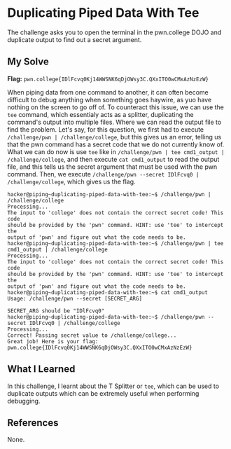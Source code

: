 # Duplicating Piped Data With Tee
The challenge asks you to open the terminal in the pwn.college DOJO and duplicate output to find out a secret argument.

## My Solve
**Flag:** `pwn.college{IDlFcvq0Kj14WWSNK6qDjOWsy3C.QXxITO0wCMxAzNzEzW}`

When piping data from one command to another, it can often become difficult to debug anything when something goes haywire, as yuo have nothing on the screen to go off of. To counteract this issue, we can use the `tee` command, which essentialy acts as a splitter, duplicating the command's output into multiple files. Where we can read the output file to find the problem. Let's say, for this question, we first had to execute `/challenge/pwn | /challenge/college`, but this gives us an error, telling us that the pwn command has a secret code that we do not currently know of. What we can do now is use `tee` like in `/challenge/pwn | tee cmd1_output | /challenge/college`, and then execute `cat cmd1_output` to read the output file, and this tells us the secret argument that must be used with the pwn command. Then, we execute `/challenge/pwn --secret IDlFcvq0 | /challenge/college`, which gives us the flag.


```
hacker@piping~duplicating-piped-data-with-tee:~$ /challenge/pwn | /challenge/college
Processing...
The input to 'college' does not contain the correct secret code! This code 
should be provided by the 'pwn' command. HINT: use 'tee' to intercept the 
output of 'pwn' and figure out what the code needs to be.
hacker@piping~duplicating-piped-data-with-tee:~$ /challenge/pwn | tee cmd1_output | /challenge/college
Processing...
The input to 'college' does not contain the correct secret code! This code 
should be provided by the 'pwn' command. HINT: use 'tee' to intercept the 
output of 'pwn' and figure out what the code needs to be.
hacker@piping~duplicating-piped-data-with-tee:~$ cat cmd1_output
Usage: /challenge/pwn --secret [SECRET_ARG]

SECRET_ARG should be "IDlFcvq0"
hacker@piping~duplicating-piped-data-with-tee:~$ /challenge/pwn --secret IDlFcvq0 | /challenge/college
Processing...
Correct! Passing secret value to /challenge/college...
Great job! Here is your flag:
pwn.college{IDlFcvq0Kj14WWSNK6qDjOWsy3C.QXxITO0wCMxAzNzEzW}
```


## What I Learned
In this challenge, I learnt about the T Splitter or `tee`, which can be used to duplicate outputs which can be extremely useful when performing debugging.

## References
None.